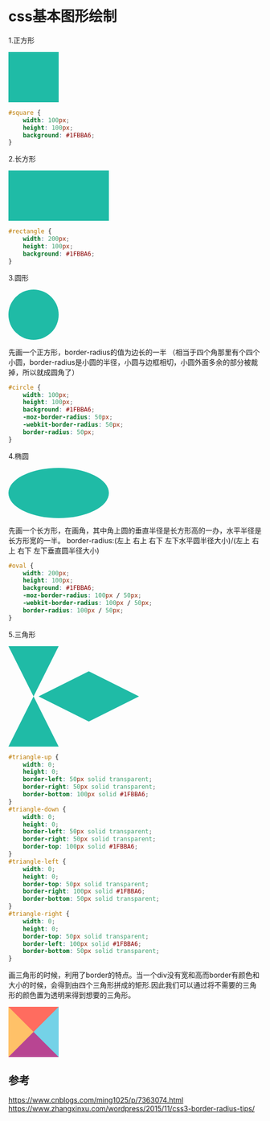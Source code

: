 # css基本图形绘制

<style>
#square {
    width: 100px;     
    height: 100px;
    background: #1FBBA6;
}
#rectangle {
    width: 200px;
    height: 100px;
    background: #1FBBA6;
}
#circle {
    width: 100px;
    height: 100px;
    background: #1FBBA6;
    -moz-border-radius: 50px;
    -webkit-border-radius: 50px;
    border-radius: 50px;
}
#oval {
    width: 200px;
    height: 100px;
    background: #1FBBA6;
    -moz-border-radius: 100px / 50px;
    -webkit-border-radius: 100px / 50px;
    border-radius: 100px / 50px;
}
#triangle-up {
    width: 0;
    height: 0;
    border-left: 50px solid transparent;
    border-right: 50px solid transparent;
    border-bottom: 100px solid #1FBBA6;
}
#triangle-down {
    width: 0;
    height: 0;
    border-left: 50px solid transparent;
    border-right: 50px solid transparent;
    border-top: 100px solid #1FBBA6;
}
#triangle-left {
    width: 0;
    height: 0;
    border-top: 50px solid transparent;
    border-right: 100px solid #1FBBA6;
    border-bottom: 50px solid transparent;
}
#triangle-right {
    width: 0;
    height: 0;
    border-top: 50px solid transparent;
    border-left: 100px solid #1FBBA6;
    border-bottom: 50px solid transparent;
}
</style>

1.正方形
<div id="square"></div>

```css
#square {
    width: 100px;     
    height: 100px;
    background: #1FBBA6;
}
```
2.长方形
<div id="rectangle"></div>

```css
#rectangle {
    width: 200px;
    height: 100px;
    background: #1FBBA6;
}
```
3.圆形
<div id="circle"></div>

先画一个正方形，border-radius的值为边长的一半 
（相当于四个角那里有个四个小圆，border-radius是小圆的半径，小圆与边框相切，小圆外面多余的部分被裁掉，所以就成圆角了）

```css
#circle {
    width: 100px;
    height: 100px;
    background: #1FBBA6;
    -moz-border-radius: 50px;
    -webkit-border-radius: 50px;
    border-radius: 50px;
}
```
4.椭圆 
<div id="oval"></div>

先画一个长方形，在画角，其中角上圆的垂直半径是长方形高的一办，水平半径是长方形宽的一半。
border-radius:(左上 右上 右下 左下水平圆半径大小)/(左上 右上 右下 左下垂直圆半径大小)

```css
#oval {
    width: 200px;
    height: 100px;
    background: #1FBBA6;
    -moz-border-radius: 100px / 50px;
    -webkit-border-radius: 100px / 50px;
    border-radius: 100px / 50px;
}
```
5.三角形
<div style="position:relative">
    <div id="triangle-down"></div>
    <div id="triangle-up"></div>
    <div style="font-size:0;position:absolute;top:50px;left:60px;">
        <span id="triangle-left" style="display:inline-block"></span>
        <span id="triangle-right" style="display:inline-block"></span>
    </div>
</div>

```css
#triangle-up {
    width: 0;
    height: 0;
    border-left: 50px solid transparent;
    border-right: 50px solid transparent;
    border-bottom: 100px solid #1FBBA6;
}
#triangle-down {
    width: 0;
    height: 0;
    border-left: 50px solid transparent;
    border-right: 50px solid transparent;
    border-top: 100px solid #1FBBA6;
}
#triangle-left {
    width: 0;
    height: 0;
    border-top: 50px solid transparent;
    border-right: 100px solid #1FBBA6;
    border-bottom: 50px solid transparent;
}
#triangle-right {
    width: 0;
    height: 0;
    border-top: 50px solid transparent;
    border-left: 100px solid #1FBBA6;
    border-bottom: 50px solid transparent;
}
```
画三角形的时候，利用了border的特点。当一个div没有宽和高而border有颜色和大小的时候，会得到由四个三角形拼成的矩形.因此我们可以通过将不需要的三角形的颜色置为透明来得到想要的三角形。
<div style="width:0;height:0;border:50px solid transparent;border-color:#ff6c5f #74d2e7 #b84592 #ffc168"></div>

## 参考
https://www.cnblogs.com/ming1025/p/7363074.html
https://www.zhangxinxu.com/wordpress/2015/11/css3-border-radius-tips/
